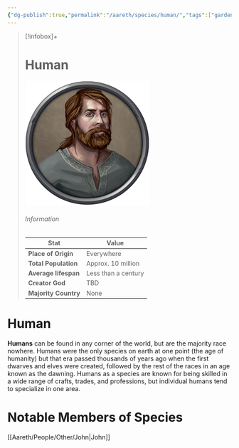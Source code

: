 ```yaml
---
{"dg-publish":true,"permalink":"/aareth/species/human/","tags":["gardenEntry"]}
---
```



> [!infobox]+
> # Human
> ![human.png|250](/img/user/media/human.png)
> ###### Information
> | Stat | Value |
> | ---- | ---- |
> | **Place of Origin** | Everywhere |
> | **Total Population** | Approx. 10 million |
> | **Average lifespan** | Less than a century |
> | **Creator God** | TBD |
> | **Majority Country** | None |
# Human
**Humans** can be found in any corner of the world, but are the majority race nowhere. Humans were the only species on earth at one point (the age of humanity) but that era passed thousands of years ago when the first dwarves and elves were created, followed by the rest of the races in an age known as the dawning. Humans as a species are known for being skilled in a wide range of crafts, trades, and professions, but individual humans tend to specialize in one area.

# Notable Members of Species
[[Aareth/People/Other/John\|John]]